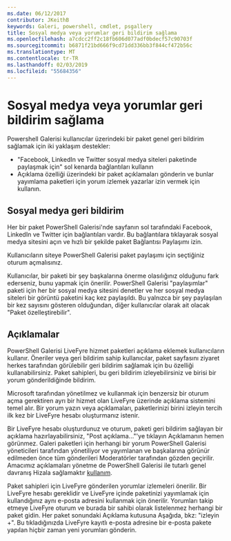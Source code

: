 ```yaml
---
ms.date: 06/12/2017
contributor: JKeithB
keywords: Galeri, powershell, cmdlet, psgallery
title: Sosyal medya veya yorumlar geri bildirim sağlama
ms.openlocfilehash: a7cdcc2ff2c18fb606d077adf0bdecf57c90703f
ms.sourcegitcommit: b6871f21bd666f9cd71dd336bb3f844cf472b56c
ms.translationtype: MT
ms.contentlocale: tr-TR
ms.lasthandoff: 02/03/2019
ms.locfileid: "55684356"
---
```

# <a name="providing-feedback-via-social-media-or-comments"></a>Sosyal medya veya yorumlar geri bildirim sağlama

Powershell Galerisi kullanıcılar üzerindeki bir paket genel geri bildirim sağlamak için iki yaklaşım destekler:

- "Facebook, LinkedIn ve Twitter sosyal medya siteleri paketinde paylaşmak için" sol kenarda bağlantıları kullanın
- Açıklama özelliği üzerindeki bir paket açıklamaları gönderin ve bunlar yayımlama paketleri için yorum izlemek yazarlar izin vermek için kullanın.

## <a name="social-media-feedback"></a>Sosyal medya geri bildirim

Her bir paket PowerShell Galerisi'nde sayfanın sol tarafındaki Facebook, LinkedIn ve Twitter için bağlantıları vardır.
Bu bağlantılara tıklayarak sosyal medya sitesini açın ve hızlı bir şekilde paket Bağlantısı Paylaşımı izin.

Kullanıcıların siteye PowerShell Galerisi paket paylaşımı için seçtiğiniz oturum açmalısınız.

Kullanıcılar, bir paketi bir şey başkalarına önerme olasılığınız olduğunu fark ederseniz, bunu yapmak için önerilir.
PowerShell Galerisi "paylaşımlar" paketi için her bir sosyal medya sitesini denetler ve her sosyal medya siteleri bir görüntü paketini kaç kez paylaşıldı.
Bu yalnızca bir şey paylaşılan bir kez sayısını gösteren olduğundan, diğer kullanıcılar olarak ait olacak "Paket özelleştirebilir".


## <a name="comments"></a>Açıklamalar

PowerShell Galerisi LiveFyre hizmet paketleri açıklama eklemek kullanıcıların kullanır.
Öneriler veya geri bildirim sahip kullanıcılar, paket sayfasını ziyaret herkes tarafından görülebilir geri bildirim sağlamak için bu özelliği kullanabilirsiniz.
Paket sahipleri, bu geri bildirim izleyebilirsiniz ve birisi bir yorum gönderildiğinde bildirim.

Microsoft tarafından yönetilmez ve kullanmak için benzersiz bir oturum açma gerektiren ayrı bir hizmet olan LiveFyre üzerinde açıklama sistemini temel alır.
Bir yorum yazın veya açıklamaları, paketlerinizi birini izleyin tercih ilk kez bir LiveFyre hesabı oluşturmanız istenir.

Bir LiveFyre hesabı oluşturdunuz ve oturum, paketi geri bildirim sağlayan bir açıklama hazırlayabilirsiniz, "Post açıklama..."'ye tıklayın Açıklamanın hemen görünmez.
Galeri paketleri için herhangi bir yorum PowerShell Galerisi yöneticileri tarafından yönetiliyor ve yayımlanan ve başkalarına görünür edilmeden önce tüm gönderileri Moderatörler tarafından gözden geçirilir.
Amacımız açıklamaları yönetme de PowerShell Galerisi ile tutarlı genel davranış Hizala sağlamaktır [kullanım](https://www.powershellgallery.com/policies/Terms).

Paket sahipleri için LiveFyre gönderilen yorumlar izlemeleri önerilir.
Bir LiveFyre hesabı gereklidir ve LiveFyre içinde paketinizi yayımlamak için kullandığınız aynı e-posta adresini kullanmak için önerilir.
Yorumları takip etmeye LiveFyre oturum ve burada bir sahibi olarak listelenmez herhangi bir paket gidin.
Her paket sonundaki Açıklama kutusuna Aşağıda, bkz: "izleyin +".
Bu tıkladığınızda LiveFyre kayıtlı e-posta adresine bir e-posta pakete yapılan hiçbir zaman yeni yorumları gönderin.
